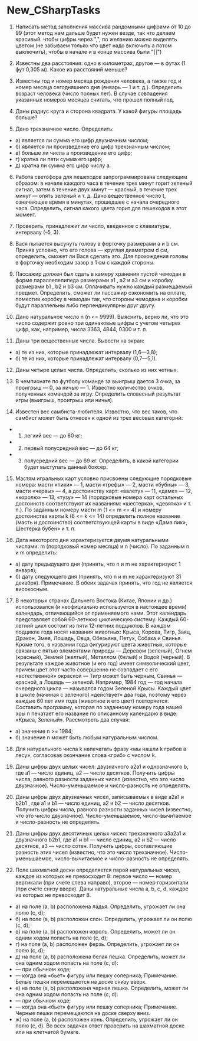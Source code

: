 # New_CSharpTasks

1. Написать метод заполнения массива рандомными цифрами от 10 до 99 (этот метод нам дальше будет нужен везде, так что делаем красивый. чтобы цифры через ",", по желанию можно выделять цветом (не забываем только что цвет надо включить а потом выключить), чтобы в начале и в конце массива были "[]")

2. Известны два расстояния: одно в километрах, другое — в футах (1 фут 0,305 м). Какое из расстояний меньше?

3. Известны год и номер месяца рождения человека, а также год и номер месяца сегодняшнего дня (январь — 1 и т. д.).
Определить возраст человека (число полных лет). В случае совпадения указанных номеров месяцев считать, что прошел полный год.

4. Даны радиус круга и сторона квадрата. У какой фигуры площадь больше?

5. Дано трехзначное число. Определить:
* а) является ли сумма его цифр двузначным числом;
* б) является ли произведение его цифр трехзначным числом;
* в) больше ли числа а произведение его цифр;
* г) кратна ли пяти сумма его цифр;
* д) кратна ли сумма его цифр числу а.

6. Работа светофора для пешеходов запрограммирована следующим образом: в начале каждого часа в течение трех минут горит зеленый сигнал, затем в течение двух минут — красный, в течение трех минут — опять зеленый и т. д. Дано вещественное число t, означающее время в минутах, прошедшее с начала очередного часа. Определить, сигнал какого цвета горит для пешеходов в этот момент.

7. Проверить, принадлежит ли число, введенное с клавиатуры, интервалу (–5, 3).

8. Вася пытается высунуть голову в форточку размерами a и b см. Приняв условно, что его голова — круглая диаметром d см, определить, сможет ли Вася сделать это. Для прохождения головы в форточку необходим зазор в 1 см с каждой стороны.

9. Пассажир должен был сдать в камеру хранения пустой чемодан в форме параллелепипеда размерами a1 , a2 и a3 см и коробку размерами b1 , b2 и b3 см. Оплачивать нужно каждый размещаемый предмет. Определить, сможет ли пассажир сэкономить на оплате, поместив коробку в чемодан так, что стороны чемодана и коробки будут параллельны либо перпендикулярны друг другу.

10. Дано натуральное число n (n <= 9999). Выяснить, верно ли, что это число содержит ровно три одинаковые цифры с учетом четырех цифр, как, например, числа 3363, 4844, 0300 и т. п.

11. Даны три вещественных числа. Вывести на экран:
* а) те из них, которые принадлежат интервалу (1,6—3,8);
* б) те из них, которые принадлежат интервалу (0,7—5,1).

12. Даны четыре целых числа. Определить, сколько из них четных.

13. В чемпионате по футболу команде за выигрыш дается 3 очка, за проигрыш — 0, за ничью — 1. Известно количество очков, полученных командой за игру.
Определить словесный результат игры (выигрыш, проигрыш или ничья).

14. Известен вес самбиста-любителя. Известно, что вес таков, что самбист может быть отнесен к одной из трех весовых категорий:
* 1) легкий вес — до 60 кг;
* 2) первый полусредний вес — до 64 кг;
* 3) полусредний вес — до 69 кг.
Определить, в какой категории будет выступать данный боксер.

15. Мастям игральных карт условно присвоены следующие порядковые номера: масти «пики» — 1, масти «трефы» — 2, масти «бубны» — 3, масти «червы» — 4, а достоинству карт: «валету» — 11, «даме» — 12, «королю» — 13, «тузу» — 14 
(порядковые номера карт остальных достоинств соответствуют их названиям: «шестерка», «девятка» и т. п.). 
По заданным номеру масти m (1 <= m <= 4) и номеру достоинства карты k (6 <= k <= 14) определить полное название (масть и достоинство) соответствующей карты в виде «Дама пик», Шестерка бубен» и т. п.

16. Дата некоторого дня характеризуется двумя натуральными числами: m (порядковый номер месяца) и n (число). По заданным n и m определить:
* а) дату предыдущего дня (принять, что n и m не характеризуют 1 января);
* б) дату следующего дня (принять, что n и m не характеризуют 31 декабря).
Примечание. В обеих задачах принять, что год не является високосным.

17. В некоторых странах Дальнего Востока (Китае, Японии и др.) использовался (и неофициально используется в настоящее время) календарь,
отличающийся от применяемого нами. Этот календарь представляет собой 60-летнюю циклическую систему. 
Каждый 60-летний цикл состоит из пяти 12-летних подциклов. В каждом подцикле года носят названия животных: Крыса, Корова, Тигр, Заяц, Дракон, Змея, Лошадь, Овца, Обезьяна, Петух, Собака и Свинья. 
Кроме того, в названии года фигурируют цвета животных, которые связаны с пятью элементами природы — Деревом (зеленый), Огнем (красный), Землей (желтый), Металлом (белый) и Водой (черный). В результате  каждое животное (и его год) имеет символический цвет, причем цвет этот часто совершенно не совпадает с его «естественной» окраской — Тигр может быть черным, Свинья — красной, а Лошадь — зеленой. 
Например, 1984 год — год начала очередного цикла — назывался годом Зеленой Крысы. Каждый цвет в цикле (начиная с зеленого) «действует» два года, 
поэтому через каждые 60 лет имя года (животное и его цвет) повторяется. Составить программу, которая по заданному номеру года нашей эры n печатает 
его название по описанному календарю в виде: «Крыса, Зеленый». Рассмотреть два случая:
* а) значение n >= 1984;
* б) значение n может быть любым натуральным числом.

18. Для натурального числа k напечатать фразу «мы нашли k грибов в лесу», согласовав окончание слова «гриб» с числом k.

19. Даны цифры двух целых чисел: двузначного a2a1 и однозначного b, где a1 — число единиц, a2 — число десятков. 
Получить цифры числа, равного разности заданных чисел (известно, что это число двузначное). Число-уменьшаемое и число-разность не определять.

20. Даны цифры двух двузначных чисел, записываемых в виде a2a1 и b2b1 , где a1 и b1 — число единиц, a2 и b2 — число десятков.
Получить цифры числа, равного разности заданных чисел (известно, что это число двузначное). 
Число-уменьшаемое, число-вычитаемое и число-разность не определять.

21. Даны цифры двух десятичных целых чисел: трехзначного a3a2a1 и двузначного b2b1, где a1 и b1 — число единиц,
a2 и b2 — число десятков, a3 — число сотен. Получить цифры, составляющие разность этих чисел (известно, что это число трехзначное). 
Число-уменьшаемое, число-вычитаемое и число-разность не определять.

22. Поле шахматной доски определяется парой натуральных чисел, каждое из которых не превосходит 8: первое число — номер вертикали (при счете слева направо), второе — номер горизонтали (при счете снизу вверх). Даны натуральные числа a, b, c, d, каждое из которых не превосходит 8.
* а) на поле (a, b) расположена ладья. Определить, угрожает ли она полю (c, d);
* б) на поле (a, b) расположен слон. Определить, угрожает ли он полю (c, d);
* в) на поле (a, b) расположен король. Определить, может ли он одним ходом попасть на поле (c, d);
* г) на поле (a, b) расположен ферзь. Определить, угрожает ли он полю (c, d);
* д) на поле (a, b) расположена белая пешка. Определить, может ли она одним ходом попасть на поле (c, d):
* — при обычном ходе;
* — когда она «бьет» фигуру или пешку соперника;
Примечание. Белые пешки перемещаются на доске снизу вверх.
* е) на поле (a, b) расположена черная пешка. Определить, может ли она одним ходом попасть на поле (c, d):
* — при обычном ходе;
* — когда она «бьет» фигуру или пешку соперника;
Примечание. Черные пешки перемещаются на доске сверху вниз.
* ж) на поле (a, b) расположен конь. Определить, угрожает ли он полю (c, d).
Во всех задачах ответ проверить на шахматной доске или на клетчатой бумаге.
